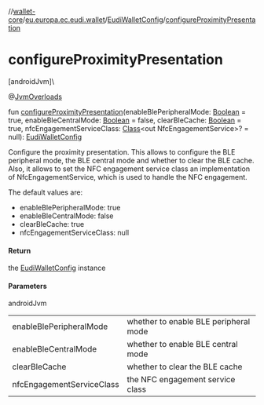 //[wallet-core](../../../index.md)/[eu.europa.ec.eudi.wallet](../index.md)/[EudiWalletConfig](index.md)/[configureProximityPresentation](configure-proximity-presentation.md)

# configureProximityPresentation

[androidJvm]\

@[JvmOverloads](https://kotlinlang.org/api/latest/jvm/stdlib/kotlin.jvm/-jvm-overloads/index.html)

fun [configureProximityPresentation](configure-proximity-presentation.md)(enableBlePeripheralMode: [Boolean](https://kotlinlang.org/api/latest/jvm/stdlib/kotlin/-boolean/index.html) = true, enableBleCentralMode: [Boolean](https://kotlinlang.org/api/latest/jvm/stdlib/kotlin/-boolean/index.html) = false, clearBleCache: [Boolean](https://kotlinlang.org/api/latest/jvm/stdlib/kotlin/-boolean/index.html) = true, nfcEngagementServiceClass: [Class](https://developer.android.com/reference/kotlin/java/lang/Class.html)&lt;out NfcEngagementService&gt;? = null): [EudiWalletConfig](index.md)

Configure the proximity presentation. This allows to configure the BLE peripheral mode, the BLE central mode and whether to clear the BLE cache. Also, it allows to set the NFC engagement service class an implementation of NfcEngagementService, which is used to handle the NFC engagement.

The default values are:

- 
   enableBlePeripheralMode: true
- 
   enableBleCentralMode: false
- 
   clearBleCache: true
- 
   nfcEngagementServiceClass: null

#### Return

the [EudiWalletConfig](index.md) instance

#### Parameters

androidJvm

| | |
|---|---|
| enableBlePeripheralMode | whether to enable BLE peripheral mode |
| enableBleCentralMode | whether to enable BLE central mode |
| clearBleCache | whether to clear the BLE cache |
| nfcEngagementServiceClass | the NFC engagement service class |

